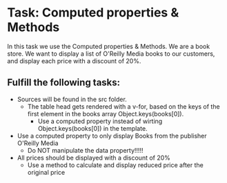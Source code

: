 # Task: Computed properties & Methods

In this task we use the Computed properties & Methods. We are a book store. We want to display a list of O'Reilly Media books to our customers, and display each price with a discount of 20%.

## Fulfill the following tasks:

- Sources will be found in the src folder.
  - The table head gets rendered with a v-for, based on the keys of the first element in the books array Object.keys(books[0]).
    - Use a computed property instead of wirting Object.keys(books[0]) in the template.
- Use a computed property to only display Books from the publisher O'Reilly Media
  - Do NOT manipulate the data property!!!!!
- All prices should be displayed with a discount of 20%
  - Use a method to calculate and display reduced price after the original price

